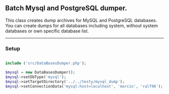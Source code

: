 ## Batch Mysql and PostgreSQL dumper.

This class creates dump archives for MySQL and PostgreSQL databases. You can create dumps for all databases including system, without system databases or own specific database list.

---
### Setup

```php

include ('src/DataBasesDumper.php');

$mysql = new DataBasesDumper();
$mysql->setDbType('mysql');
$mysql->setTargetDirectory('../../testy/mysql_dump');
$mysql->setConnectionData('mysql:host=localhost', 'marcin', 'ralf96');
```
